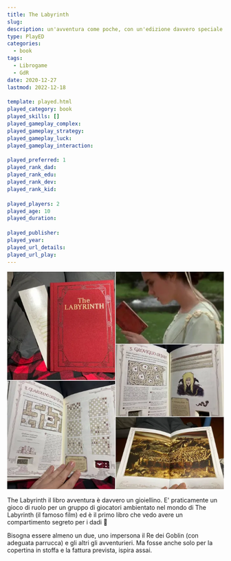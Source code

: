 ```yaml
---
title: The Labyrinth
slug: 
description: un'avventura come poche, con un'edizione davvero speciale
type: PlayED
categories:
  - book
tags:
  - Librogame
  - GdR
date: 2020-12-27
lastmod: 2022-12-18

template: played.html
played_category: book
played_skills: []
played_gameplay_complex: 
played_gameplay_strategy: 
played_gameplay_luck: 
played_gameplay_interaction: 

played_preferred: 1
played_rank_dad: 
played_rank_edu: 
played_rank_dev: 
played_rank_kid: 

played_players: 2
played_age: 10
played_duration: 

played_publisher: 
played_year: 
played_url_details: 
played_url_play: 
---
```


![](img/the-labyrinth.webp)

The Labyrinth il libro avventura è davvero un gioiellino.
E' praticamente un gioco di ruolo per un gruppo di giocatori ambientato nel mondo di The Labyrinth (il famoso film) ed è il primo libro che vedo avere un compartimento segreto per i dadi 🙂

Bisogna essere almeno un due, uno impersona il Re dei Goblin (con adeguata parrucca) e gli altri gli avventurieri. Ma fosse anche solo per la copertina in stoffa e la fattura prevista, ispira assai.
